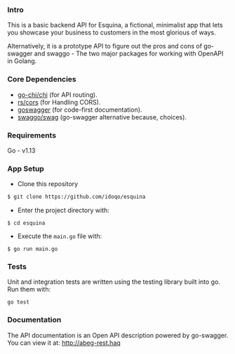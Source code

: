### Intro
This is a basic backend API for Esquina, a fictional, minimalist app that lets you 
showcase your business to customers in the most glorious of ways.

Alternatively, it is a prototype API to figure out the pros and cons of 
go-swagger and swaggo - The two major packages for working with OpenAPI in Golang. 
### Core Dependencies
- [go-chi/chi](github.com/go-chi/chi) (for API routing).
- [rs/cors](github.com/rs/cors) (for Handling CORS).
- [goswagger](https://goswagger.io) (for code-first documentation).
- [swaggo/swag](github.com/swaggo/swag) (go-swagger alternative because, choices). 
### Requirements
Go - v1.13
### App Setup
* Clone this repository
```bash
$ git clone https://github.com/idoqo/esquina
```
* Enter the project directory with:
```
$ cd esquina
```
* Execute the `main.go` file with:
```
$ go run main.go
```
### Tests
Unit and integration tests are written using the testing library built into go.
Run them with:
```
go test
```
### Documentation
The API documentation is an Open API description powered by go-swagger. 
You can view it at: http://abeg-rest.haq